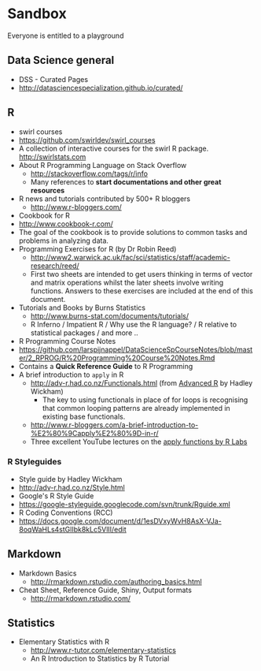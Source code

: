 # Sandbox
Everyone is entitled to a playground

## Data Science general
* DSS - Curated Pages
 * http://datasciencespecialization.github.io/curated/

## R
* swirl courses
 * https://github.com/swirldev/swirl_courses
 *  A collection of interactive courses for the swirl R package. http://swirlstats.com
* About R Programming Language on Stack Overflow
  * http://stackoverflow.com/tags/r/info
  * Many references to **start documentations and other great resources**
* R news and tutorials contributed by 500+ R bloggers
  * http://www.r-bloggers.com/
*  Cookbook for R
  * http://www.cookbook-r.com/
  * The goal of the cookbook is to provide solutions to common tasks and problems in analyzing data.
* Programming Exercises for R (by Dr Robin Reed)
  * http://www2.warwick.ac.uk/fac/sci/statistics/staff/academic-research/reed/
  * First two sheets are intended to get users thinking in terms of vector and
matrix operations whilst the later sheets involve writing functions. Answers to these exercises are included at the end of this document.
* Tutorials and Books by Burns Statistics
  * http://www.burns-stat.com/documents/tutorials/
  * R Inferno / Impatient R / Why use the R language? / R relative to statistical packages / and more ..
* R Programming Course Notes
 * https://github.com/larspijnappel/DataScienceSpCourseNotes/blob/master/2_RPROG/R%20Programming%20Course%20Notes.Rmd
 * Contains a **Quick Reference Guide** to R Programming
* A brief introduction to `apply` in R
  * http://adv-r.had.co.nz/Functionals.html (from [Advanced R](http://adv-r.had.co.nz/) by Hadley Wickham)
    * The key to using functionals in place of for loops is recognising that common looping patterns are already implemented in existing base functionals.
  * http://www.r-bloggers.com/a-brief-introduction-to-%E2%80%9Capply%E2%80%9D-in-r/
  * Three excellent YouTube lectures on the [apply functions by R Labs](https://www.youtube.com/watch?v=f0U74ZvLfQo)

### R Styleguides
 * Style guide by Hadley Wickham
  * http://adv-r.had.co.nz/Style.html
 * Google's R Style Guide
  * https://google-styleguide.googlecode.com/svn/trunk/Rguide.xml
 * R Coding Conventions (RCC)
  * https://docs.google.com/document/d/1esDVxyWvH8AsX-VJa-8oqWaHLs4stGlIbk8kLc5VlII/edit

## Markdown
* Markdown Basics
  * http://rmarkdown.rstudio.com/authoring_basics.html
* Cheat Sheet, Reference Guide, Shiny, Output formats
  * http://rmarkdown.rstudio.com/

## Statistics
* Elementary Statistics with R
  * http://www.r-tutor.com/elementary-statistics
  * An R Introduction to Statistics by R Tutorial
